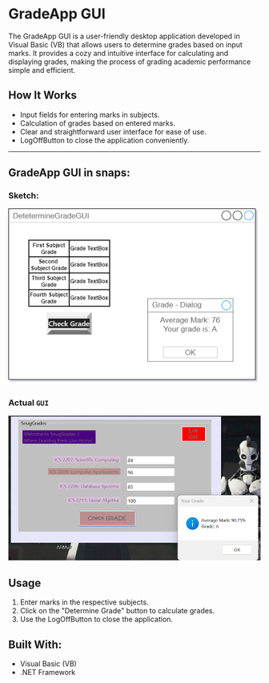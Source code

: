 # GradeApp GUI

The GradeApp GUI is a user-friendly desktop application developed in Visual Basic (VB) that allows users to determine grades based on input marks. It provides a cozy and intuitive interface for calculating and displaying grades, making the process of grading academic performance simple and efficient.

## How It Works
- Input fields for entering marks in subjects.
- Calculation of grades based on entered marks.
- Clear and straightforward user interface for ease of use.
- LogOffButton to close the application conveniently.


--- 
## GradeApp GUI in snaps:  
### Sketch:

<div style="text-align:center;">
  <img src="./img/determine_grade_GUI.png" alt="Determine Grade GUI - Sketch" title="Determine Grade GUI - Sketch" />
</div>


### Actual `GUI`
![Grade App GUI](./img/GradeApp-GUI-out.png "Grade App GUI")

## Usage
1. Enter marks in the respective subjects.
2. Click on the "Determine Grade" button to calculate grades.
3. Use the LogOffButton to close the application.

## Built With:
- Visual Basic (VB)
- .NET Framework
